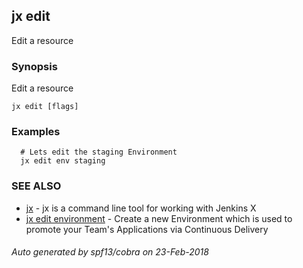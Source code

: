 ## jx edit

Edit a resource

### Synopsis


Edit a resource

```
jx edit [flags]
```

### Examples

```
  # Lets edit the staging Environment
  jx edit env staging
```

### SEE ALSO
* [jx](jx.md)	 - jx is a command line tool for working with Jenkins X
* [jx edit environment](jx_edit_environment.md)	 - Create a new Environment which is used to promote your Team's Applications via Continuous Delivery

###### Auto generated by spf13/cobra on 23-Feb-2018
